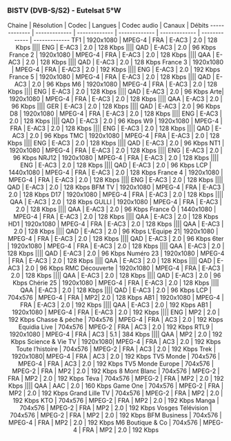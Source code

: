 ### BISTV (DVB-S/S2) - Eutelsat 5°W
<center>
Chaine | Résolution | Codec | Langues | Codec audio | Canaux | Débits
------------- | ------------- | ------------- | ------------- | ------------- | ------------- | -------------
TF1 | 1920x1080 | MPEG-4 | FRA | E-AC3 | 2.0 | 128 Kbps
|||| ENG | E-AC3 | 2.0 | 128 Kbps
|||| QAD | E-AC3 | 2.0 | 96 Kbps
France 2 | 1920x1080 | MPEG-4 | FRA | E-AC3 | 2.0 | 128 Kbps
|||| QAA | E-AC3 | 2.0 | 128 Kbps
|||| QAD | E-AC3 | 2.0 | 128 Kbps
France 3 | 1920x1080 | MPEG-4 | FRA | E-AC3 | 2.0 | 192 Kbps
|||| ENG | E-AC3 | 2.0 | 192 Kbps
France 5 | 1920x1080 | MPEG-4 | FRA | E-AC3 | 2.0 | 128 Kbps
|||| QAD | E-AC3 | 2.0 | 96 Kbps
M6 | 1920x1080 | MPEG-4 | FRA | E-AC3 | 2.0 | 128 Kbps
|||| ENG | E-AC3 | 2.0 | 128 Kbps
|||| QAD | E-AC3 | 2.0 | 96 Kbps
Arte| 1920x1080 | MPEG-4 | FRA | E-AC3 | 2.0 | 128 Kbps
|||| QAA | E-AC3 | 2.0 | 96 Kbps
|||| GER | E-AC3 | 2.0 | 128 Kbps
|||| QAD | E-AC3 | 2.0 | 96 Kbps
D8 | 1920x1080 | MPEG-4 | FRA | E-AC3 | 2.0 | 128 Kbps
|||| ENG | E-AC3 | 2.0 | 128 Kbps
|||| QAD | E-AC3 | 2.0 | 96 Kbps
W9 | 1920x1080 | MPEG-4 | FRA | E-AC3 | 2.0 | 128 Kbps
|||| ENG | E-AC3 | 2.0 | 128 Kbps
|||| QAD | E-AC3 | 2.0 | 96 Kbps
TMC | 1920x1080 | MPEG-4 | FRA | E-AC3 | 2.0 | 128 Kbps
|||| ENG | E-AC3 | 2.0 | 128 Kbps
|||| QAD | E-AC3 | 2.0 | 96 Kbps
NT1 | 1920x1080 | MPEG-4 | FRA | E-AC3 | 2.0 | 128 Kbps
|||| ENG | E-AC3 | 2.0 | 96 Kbps
NRJ12 | 1920x1080 | MPEG-4 | FRA | E-AC3 | 2.0 | 128 Kbps
|||| ENG | E-AC3 | 2.0 | 128 Kbps
|||| QAD | E-AC3 | 2.0 | 96 Kbps
LCP | 1440x1080 | MPEG-4 | FRA | E-AC3 | 2.0 | 128 Kbps
France 4 | 1920x1080 | MPEG-4 | FRA | E-AC3 | 2.0 | 128 Kbps
|||| ENG | E-AC3 | 2.0 | 128 Kbps
|||| QAD | E-AC3 | 2.0 | 128 Kbps
BFM TV | 1920x1080 | MPEG-4 | FRA | E-AC3 | 2.0 | 128 Kbps
D17 | 1920x1080 | MPEG-4 | FRA | E-AC3 | 2.0 | 128 Kbps
|||| QAA | E-AC3 | 2.0 | 128 Kbps
GULLI | 1920x1080 | MPEG-4 | FRA | E-AC3 | 2.0 | 128 Kbps
|||| QAA | E-AC3 | 2.0 | 96 Kbps
France Ô | 1440x1080 | MPEG-4 | FRA | E-AC3 | 2.0 | 128 Kbps
|||| QAA | E-AC3 | 2.0 | 128 Kbps
HD1 | 1920x1080 | MPEG-4 | FRA | E-AC3 | 2.0 | 128 Kbps
|||| QAA | E-AC3 | 2.0 | 128 Kbps
|||| QAD | E-AC3 | 2.0 | 96 Kbps
L'Equipe 21| 1920x1080 | MPEG-4 | FRA | E-AC3 | 2.0 | 128 Kbps
|||| QAD | E-AC3 | 2.0 | 96 Kbps
6ter | 1920x1080 | MPEG-4 | FRA | E-AC3 | 2.0 | 128 Kbps
|||| QAA | E-AC3 | 2.0 | 128 Kbps
|||| QAD | E-AC3 | 2.0 | 96 Kbps
Numéro 23 | 1920x1080 | MPEG-4 | FRA | E-AC3 | 2.0 | 128 Kbps
|||| QAA | E-AC3 | 2.0 | 128 Kbps
|||| QAD | E-AC3 | 2.0 | 96 Kbps
RMC Découverte | 1920x1080 | MPEG-4 | FRA | E-AC3 | 2.0 | 128 Kbps
|||| QAA | E-AC3 | 2.0 | 128 Kbps
|||| QAD | E-AC3 | 2.0 | 96 Kbps
Chérie 25 | 1920x1080 | MPEG-4 | FRA | E-AC3 | 2.0 | 128 Kbps
|||| QAA | E-AC3 | 2.0 | 128 Kbps
|||| QAD | E-AC3 | 2.0 | 96 Kbps
LCP | 704x576 | MPEG-4 | FRA | MP2| 2.0 | 128 Kbps
AB1 | 1920x1080 | MPEG-4 | FRA | E-AC3 | 2.0 | 192 Kbps
|||| QAA | E-AC3 | 2.0 | 192 Kbps
AB1 | 1920x1080 | MPEG-4 | FRA | E-AC3 | 2.0 | 192 Kbps
|||| ENG | MP2 | 2.0 | 192 Kbps
Chasse & péche | 704x576 | MPEG-4 | FRA | AC3 | 2.0 | 192 Kbps
Equidia Live | 704x576 | MPEG-2 | FRA | AC3 | 2.0 | 192 Kbps
RTL9 | 1920x1080 | MPEG-4 | FRA | AC3 | 5.1 | 384 Kbps
|||| QAA | MP2 | 2.0 | 192 Kbps
Science & Vie TV | 1920x1080| MPEG-4 | FRA | AC3 | 2.0 | 192 Kbps
Toute l’histoire | 704x576 | MPEG-2 | FRA | AC3 | 2.0 | 192 Kbps
Trek | 1920x1080| MPEG-4 | FRA | AC3 | 2.0 | 192 Kbps
TV5 Monde | 704x576 | MPEG-4 | FRA | AC3 | 2.0 | 192 Kbps
TV5 Monde Europe | 704x576 | MPEG-2 | FRA | MP2 | 2.0 | 192 Kbps
8 Mont Blanc | 704x576 | MPEG-2 | FRA | MP2 | 2.0 | 192 Kbps
Téva | 704x576 | MPEG-2 | FRA | MP2 | 2.0 | 192 Kbps
|||| QAA | AAC | 2.0 | 160 Kbps
Game One | 704x576 | MPEG-2 | FRA | MP2 | 2.0 | 192 Kbps
Grand Lille TV | 704x576 | MPEG-2 | FRA | MP2 | 2.0 | 192 Kbps
KTO | 704x576 | MPEG-2 | FRA | MP2 | 2.0 | 192 Kbps
Manga | 704x576 | MPEG-2 | FRA | MP2 | 2.0 | 192 Kbps
Vosges Télévision | 704x576 | MPEG-2 | FRA | MP2 | 2.0 | 192 Kbps
BFM Business | 704x576 | MPEG-4 | FRA | MP2 | 2.0 | 192 Kbps
M6 Boutique & Co | 704x576 | MPEG-4 | FRA | MP2 | 2.0 | 192 Kbps
</center>

